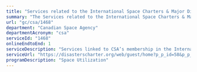 ```yaml
---
title: "Services related to the International Space Charters & Major Disasters"
summary: "The Services related to the International Space Charters & Major Disasters service from Canadian Space Agency is available end-to-end online, according to the GC Service Inventory."
url: "gc/csa/1468"
department: "Canadian Space Agency"
departmentAcronym: "csa"
serviceId: "1468"
onlineEndtoEnd: 1
serviceDescription: "Services linked to CSA’s membership in the International Charter Space and major disasters, such as on-call response to Charter activations and subsequent data coordination efforts to deliver processed image data/value-added maps provided to emergency services (charter user) in the affected disaster area; Source images could come from any Charter member satellite, including from foreign space agencies."
serviceUrl: "https://disasterscharter.org/web/guest/home?p_p_id=58&p_p_lifecycle=0&p_p_state=maximized&p_p_mode=view&saveLastPath=0&_58_struts_action=%2Flogin%2Flogin"
programDescription: "Space Utilization"
---
```


